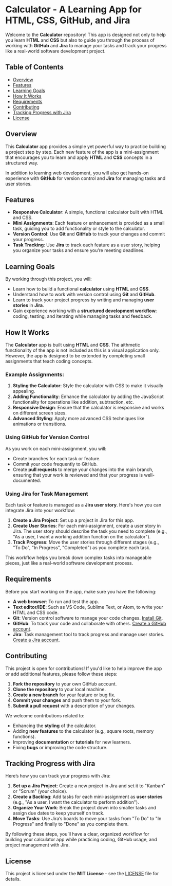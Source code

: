 # Calculator - A Learning App for HTML, CSS, GitHub, and Jira

Welcome to the **Calculator** repository! This app is designed not only to help you learn **HTML** and **CSS** but also to guide you through the process of working with **GitHub** and **Jira** to manage your tasks and track your progress like a real-world software development project.

## Table of Contents

- [Overview](#overview)
- [Features](#features)
- [Learning Goals](#learning-goals)
- [How It Works](#how-it-works)
- [Requirements](#requirements)
- [Contributing](#contributing)
- [Tracking Progress with Jira](#tracking-progress-with-jira)
- [License](#license)

## Overview

This **Calculator** app provides a simple yet powerful way to practice building a project step by step. Each new feature of the app is a mini-assignment that encourages you to learn and apply **HTML** and **CSS** concepts in a structured way.

In addition to learning web development, you will also get hands-on experience with **GitHub** for version control and **Jira** for managing tasks and user stories.

## Features

- **Responsive Calculator**: A simple, functional calculator built with HTML and CSS.
- **Mini Assignments**: Each feature or enhancement is provided as a small task, guiding you to add functionality or style to the calculator.
- **Version Control**: Use **Git** and **GitHub** to track your changes and commit your progress.
- **Task Tracking**: Use **Jira** to track each feature as a user story, helping you organize your tasks and ensure you’re meeting deadlines.

## Learning Goals

By working through this project, you will:

- Learn how to build a functional **calculator** using **HTML** and **CSS**.
- Understand how to work with version control using **Git** and **GitHub**.
- Learn to track your project progress by writing and managing **user stories** in **Jira**.
- Gain experience working with a **structured development workflow**: coding, testing, and iterating while managing tasks and feedback.

## How It Works

The **Calculator** app is built using **HTML** and **CSS**. The aithmetic functionality of the app is not included as this is a visual application only. However, the app is designed to be extended by completing small assignments that teach coding concepts.

### Example Assignments:
1. **Styling the Calculator**: Style the calculator with CSS to make it visually appealing.
2. **Adding Functionality**: Enhance the calculator by adding the JavaScript functionality for operations like addition, subtraction, etc.
3. **Responsive Design**: Ensure that the calculator is responsive and works on different screen sizes.
4. **Advanced Styling**: Apply more advanced CSS techniques like animations or transitions.

### Using GitHub for Version Control

As you work on each mini-assignment, you will:

- Create branches for each task or feature.
- Commit your code frequently to GitHub.
- Create **pull requests** to merge your changes into the main branch, ensuring that your work is reviewed and that your progress is well-documented.

### Using Jira for Task Management

Each task or feature is managed as a **Jira user story**. Here's how you can integrate Jira into your workflow:

1. **Create a Jira Project**: Set up a project in Jira for this app.
2. **Create User Stories**: For each mini-assignment, create a user story in Jira. The user story should describe the task you need to complete (e.g., "As a user, I want a working addition function on the calculator").
3. **Track Progress**: Move the user stories through different stages (e.g., "To Do", "In Progress", "Completed") as you complete each task.

This workflow helps you break down complex tasks into manageable pieces, just like a real-world software development process.

## Requirements

Before you start working on the app, make sure you have the following:

- **A web browser**: To run and test the app.
- **Text editor/IDE**: Such as VS Code, Sublime Text, or Atom, to write your HTML and CSS code.
- **Git**: Version control software to manage your code changes. [Install Git](https://git-scm.com/downloads).
- **GitHub**: To track your code and collaborate with others. [Create a GitHub account](https://github.com/).
- **Jira**: Task management tool to track progress and manage user stories. [Create a Jira account](https://www.atlassian.com/software/jira).

## Contributing

This project is open for contributions! If you'd like to help improve the app or add additional features, please follow these steps:

1. **Fork the repository** to your own GitHub account.
2. **Clone the repository** to your local machine.
3. **Create a new branch** for your feature or bug fix.
4. **Commit your changes** and push them to your fork.
5. **Submit a pull request** with a description of your changes.

We welcome contributions related to:

- Enhancing the **styling** of the calculator.
- Adding **new features** to the calculator (e.g., square roots, memory functions).
- Improving **documentation** or **tutorials** for new learners.
- Fixing **bugs** or improving the code structure.

## Tracking Progress with Jira

Here’s how you can track your progress with Jira:

1. **Set up a Jira Project**: Create a new project in Jira and set it to "Kanban" or "Scrum" (your choice).
2. **Create a Backlog**: Add tasks for each mini-assignment as **user stories** (e.g., "As a user, I want the calculator to perform addition").
3. **Organize Your Work**: Break the project down into smaller tasks and assign due dates to keep yourself on track.
4. **Move Tasks**: Use Jira’s boards to move your tasks from "To Do" to "In Progress" and finally to "Done" as you complete them.

By following these steps, you’ll have a clear, organized workflow for building your calculator app while practicing coding, GitHub usage, and project management with Jira.

## License

This project is licensed under the **MIT License** - see the [LICENSE](LICENSE) file for details.
